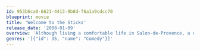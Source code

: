 ```yaml
---
id: 953b6ca0-6621-4413-9b8d-f6a1a9cdcc70
blueprint: movie
title: 'Welcome to the Sticks'
release_date: '2008-01-09'
overview: 'Although living a comfortable life in Salon-de-Provence, a charming town in the South of France, Julie has been feeling depressed for a while. To please her, Philippe Abrams, a post office administrator, her husband, tries to obtain a transfer to a seaside town, on the French Riviera, at any cost. The trouble is that he is caught red-handed while trying to scam an inspector. Philippe is immediately banished to the distant unheard of town of Bergues, in the Far North of France...'
genres: '[{"id": 35, "name": "Comedy"}]'
---
```

